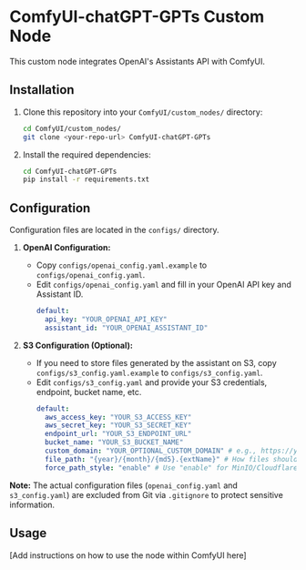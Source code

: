 # ComfyUI-chatGPT-GPTs Custom Node

This custom node integrates OpenAI's Assistants API with ComfyUI.

## Installation

1. Clone this repository into your `ComfyUI/custom_nodes/` directory:
   ```bash
   cd ComfyUI/custom_nodes/
   git clone <your-repo-url> ComfyUI-chatGPT-GPTs
   ```
2. Install the required dependencies:
   ```bash
   cd ComfyUI-chatGPT-GPTs
   pip install -r requirements.txt
   ```

## Configuration

Configuration files are located in the `configs/` directory.

1.  **OpenAI Configuration:**
    *   Copy `configs/openai_config.yaml.example` to `configs/openai_config.yaml`.
    *   Edit `configs/openai_config.yaml` and fill in your OpenAI API key and Assistant ID.
        ```yaml
        default:
          api_key: "YOUR_OPENAI_API_KEY"
          assistant_id: "YOUR_OPENAI_ASSISTANT_ID"
        ```

2.  **S3 Configuration (Optional):**
    *   If you need to store files generated by the assistant on S3, copy `configs/s3_config.yaml.example` to `configs/s3_config.yaml`.
    *   Edit `configs/s3_config.yaml` and provide your S3 credentials, endpoint, bucket name, etc.
        ```yaml
        default:
          aws_access_key: "YOUR_S3_ACCESS_KEY"
          aws_secret_key: "YOUR_S3_SECRET_KEY"
          endpoint_url: "YOUR_S3_ENDPOINT_URL"
          bucket_name: "YOUR_S3_BUCKET_NAME"
          custom_domain: "YOUR_OPTIONAL_CUSTOM_DOMAIN" # e.g., https://your-cdn.com
          file_path: "{year}/{month}/{md5}.{extName}" # How files should be named in the bucket
          force_path_style: "enable" # Use "enable" for MinIO/Cloudflare R2, "disable" for AWS S3
        ```

**Note:** The actual configuration files (`openai_config.yaml` and `s3_config.yaml`) are excluded from Git via `.gitignore` to protect sensitive information.

## Usage

[Add instructions on how to use the node within ComfyUI here] 